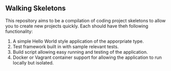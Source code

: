 Walking Skeletons
-----------------

This repository aims to be a compilation of coding project skeletons to allow you to create new projects quickly. Each should have theh following functionality:

1. A simple Hello World style application of the apporpriate type.
2. Test framework built in with sample relevant tests.
3. Build script allowing easy running and testing of the application.
4. Docker or Vagrant container support for allowing the application to run locally but isolated.
